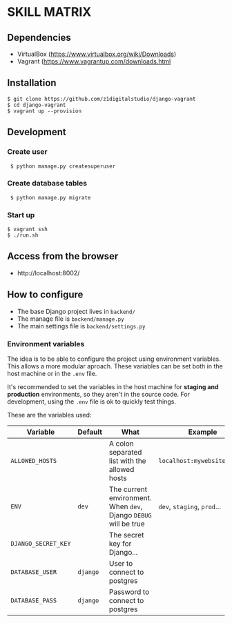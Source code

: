 # SKILL MATRIX

## Dependencies

 * VirtualBox  (https://www.virtualbox.org/wiki/Downloads)
 * Vagrant (https://www.vagrantup.com/downloads.html
 
 ## Installation

    $ git clone https://github.com/z1digitalstudio/django-vagrant
    $ cd django-vagrant
    $ vagrant up --provision
 
 ## Development
 ### Create user
     $ python manage.py createsuperuser
 ### Create database tables
     $ python manage.py migrate
 ### Start up 
    $ vagrant ssh
    $ ./run.sh

## Access from the browser

 * http://localhost:8002/


## How to configure

- The base Django project lives in `backend/`
- The manage file is `backend/manage.py`
- The main settings file is `backend/settings.py`

### Environment variables

The idea is to be able to configure the project using environment variables.
This allows a more modular aproach. These variables can be set both in the host
machine or in the `.env` file.

It's recommended to set the variables in the host machine for **staging and
production** environments, so they aren't in the source code. For development,
using the `.env` file is ok to quickly test things.

These are the variables used:

| Variable | Default | What | Example |
| -------- | ------- | ---- | ------- |
| `ALLOWED_HOSTS` | | A colon separated list with the allowed hosts | `localhost:mywebsite.local` |
| `ENV` | `dev` | The current environment. When `dev`, Django `DEBUG` will be true | `dev`, `staging`, `prod`... |
| `DJANGO_SECRET_KEY` | | The secret key for Django... | |
| `DATABASE_USER` | `django` | User to connect to postgres | |
| `DATABASE_PASS` | `django` | Password to connect to postgres | |